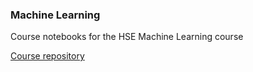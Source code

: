 ### Machine Learning

Course notebooks for the HSE Machine Learning course

[Course repository](https://github.com/aleksandr-dzhumurat/ml_intro_hse)
